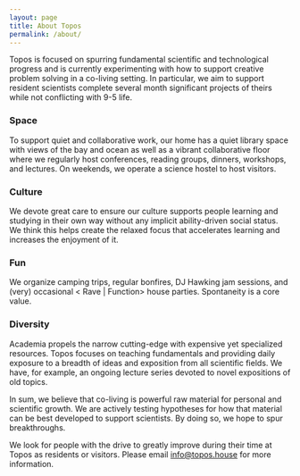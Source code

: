 ```yaml
---
layout: page
title: About Topos
permalink: /about/
---
```


Topos is focused on spurring fundamental scientific and technological progress and is currently experimenting with how to support creative problem solving in a co-living setting. In particular, we aim to support resident scientists complete several month significant projects of theirs while not conflicting with 9-5 life.

### Space ###

To support quiet and collaborative work, our home has a quiet library space with views of the bay and ocean as well as a vibrant collaborative floor where we regularly host conferences, reading groups, dinners, workshops, and lectures. On weekends, we operate a science hostel to host visitors.

### Culture ###

We devote great care to ensure our culture supports people learning and studying in their own way without any implicit ability-driven social status. We think this helps create the relaxed focus that accelerates learning and increases the enjoyment of it.

### Fun ###

We organize camping trips, regular bonfires, DJ Hawking jam sessions, and (very) occasional < Rave \| Function> house parties. Spontaneity is a core value.

### Diversity ###

Academia propels the narrow cutting-edge with expensive yet specialized resources. Topos focuses on teaching fundamentals and providing daily exposure to a breadth of ideas and exposition from all scientific fields. We have, for example, an ongoing lecture series devoted to novel expositions of old topics.

In sum, we believe that co-living is powerful raw material for personal and scientific growth. We are actively testing hypotheses for how that material can be best developed to support scientists. By doing so, we hope to spur breakthroughs.

We look for people with the drive to greatly improve during their time at Topos as residents or visitors. Please email <a href="mailto:info@topos.house?Subject=Co-living" target="_top">info@topos.house</a> for more information.
